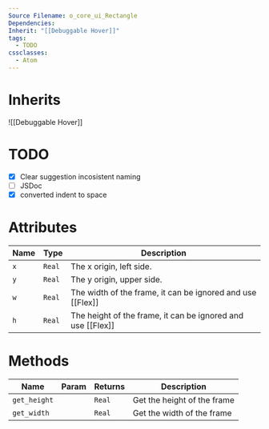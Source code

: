 ```yaml
---
Source Filename: o_core_ui_Rectangle
Dependencies: 
Inherit: "[[Debuggable Hover]]"
tags:
  - TODO
cssclasses:
  - Atom
---
```

# Inherits
![[Debuggable Hover]]

# TODO
- [x] Clear suggestion incosistent naming
- [ ] JSDoc
- [x] converted indent to space

# Attributes
| Name | Type | Description |
| ---- | ---- | ---- |
| `x` | `Real` | The x origin, left side. |
| `y` | `Real` | The y origin, upper side. |
| `w` | `Real` | The width of the frame, it can be ignored and use [[Flex]] |
| `h` | `Real` | The height of the frame, it can be ignored and use [[Flex]] |

# Methods
| Name | Param | Returns | Description |
| ---- | ---- | ---- | ---- |
| `get_height` |  | `Real` | Get the height of the frame |
| `get_width` |  | `Real` | Get the width of the frame |


